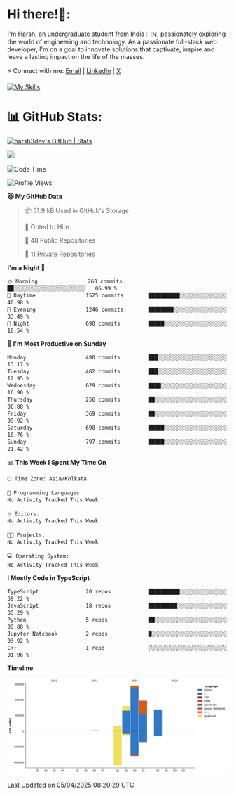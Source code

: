 
# Hi there!👋:
<p> I'm Harsh, an undergraduate student from India 🇮🇳, passionately exploring the world of engineering and technology. As a passionate full-stack web developer, I'm on a goal to innovate solutions that captivate, inspire and leave a lasting impact on the life of the masses. </p>

⚡ Connect with me: [Email](mailto:harshpandey.tech@gmail.com) | [LinkedIn](https://linkedin.com/in/harsh3dev) | [X](https://x.com/harsh3dev)


[![My Skills](https://skillicons.dev/icons?i=js,ts,react,nextjs,nodejs,tailwind,mongo,express,postgres,prisma,html,css,docker,aws,cpp,git,vscode,figma)](https://skillicons.dev)


# 📊 GitHub Stats:
[![harsh3dev's GitHub | Stats](https://stats.quira.sh/harsh3dev/github?theme=dark)](https://quira.sh?utm_source=widgets&utm_campaign=harsh3dev)

![](https://komarev.com/ghpvc/?username=harsh3dev)

<!--START_SECTION:waka-->
![Code Time](http://img.shields.io/badge/Code%20Time-0%20secs-blue)

![Profile Views](http://img.shields.io/badge/Profile%20Views-0-blue)

**🐱 My GitHub Data** 

> 📦 51.9 kB Used in GitHub's Storage 
 > 
> 💼 Opted to Hire
 > 
> 📜 48 Public Repositories 
 > 
> 🔑 11 Private Repositories 
 > 
**I'm a Night 🦉** 

```text
🌞 Morning                260 commits         ██░░░░░░░░░░░░░░░░░░░░░░░   06.99 % 
🌆 Daytime                1525 commits        ██████████░░░░░░░░░░░░░░░   40.98 % 
🌃 Evening                1246 commits        ████████░░░░░░░░░░░░░░░░░   33.49 % 
🌙 Night                  690 commits         █████░░░░░░░░░░░░░░░░░░░░   18.54 % 
```
📅 **I'm Most Productive on Sunday** 

```text
Monday                   490 commits         ███░░░░░░░░░░░░░░░░░░░░░░   13.17 % 
Tuesday                  482 commits         ███░░░░░░░░░░░░░░░░░░░░░░   12.95 % 
Wednesday                629 commits         ████░░░░░░░░░░░░░░░░░░░░░   16.90 % 
Thursday                 256 commits         ██░░░░░░░░░░░░░░░░░░░░░░░   06.88 % 
Friday                   369 commits         ██░░░░░░░░░░░░░░░░░░░░░░░   09.92 % 
Saturday                 698 commits         █████░░░░░░░░░░░░░░░░░░░░   18.76 % 
Sunday                   797 commits         █████░░░░░░░░░░░░░░░░░░░░   21.42 % 
```


📊 **This Week I Spent My Time On** 

```text
🕑︎ Time Zone: Asia/Kolkata

💬 Programming Languages: 
No Activity Tracked This Week

🔥 Editors: 
No Activity Tracked This Week

🐱‍💻 Projects: 
No Activity Tracked This Week

💻 Operating System: 
No Activity Tracked This Week
```

**I Mostly Code in TypeScript** 

```text
TypeScript               20 repos            ██████████░░░░░░░░░░░░░░░   39.22 % 
JavaScript               18 repos            █████████░░░░░░░░░░░░░░░░   35.29 % 
Python                   5 repos             ██░░░░░░░░░░░░░░░░░░░░░░░   09.80 % 
Jupyter Notebook         2 repos             █░░░░░░░░░░░░░░░░░░░░░░░░   03.92 % 
C++                      1 repo              ░░░░░░░░░░░░░░░░░░░░░░░░░   01.96 % 
```



**Timeline**

![Lines of Code chart](https://raw.githubusercontent.com/harsh3dev/harsh3dev/main/assets/bar_graph.png)


 Last Updated on 05/04/2025 08:20:29 UTC
<!--END_SECTION:waka-->

